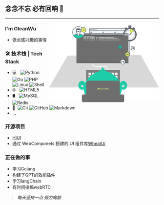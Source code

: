 ## 念念不忘 必有回响 👋
---
<img align="right" width='360px' alt="GIF" src="https://github.com/wugaoliang1116/picture/blob/main/2020-10-25/coding.gif" />

### I'm GleanWu

- 做点感兴趣的事情




### 🛠 技术栈 | Tech Stack

- 💻 &#160; ![Python](https://img.shields.io/badge/python-3-blue)
![Go](https://img.shields.io/badge/Go-Lang-green)
![PHP](https://img.shields.io/badge/PHP-5-brightgreen)
![Linux](https://img.shields.io/badge/-Linux-333333?style=flat&logo=Linux&logoColor=FCC624)
![Shell](https://img.shields.io/badge/Bash-Shell-lightgrey)
- 🌐 &#160; ![HTML5](https://img.shields.io/badge/-HTML5-333333?style=flat&logo=HTML5)
- 🛢 &#160; ![MySQL](https://img.shields.io/badge/-MySQL-333333?style=flat&logo=mysql)
![Redis](https://img.shields.io/badge/Redis-3-red)
- 🔧 &#160;![Git](https://img.shields.io/badge/-Git-333333?style=flat&logo=git)
![GitHub](https://img.shields.io/badge/-GitHub-333333?style=flat&logo=github)
![Markdown](https://img.shields.io/badge/-Markdown-333333?style=flat&logo=markdown)
- ...


### 开源项目
- [HiUI](https://github.com/XiaoMi/hiui)
- 通过 WebComponets 搭建的 UI 组件库[WheatUi](https://github.com/glean-wheat/wheat-ui)

### 正在做的事
- 学习Golang
- 构建了GPT的效能插件
- 学习langChain
- 有时间搞搞webRTC

> ***每天坚持一点 努力向前***

